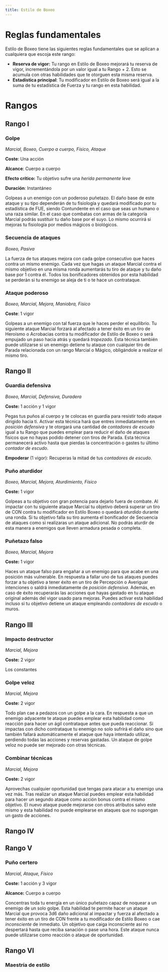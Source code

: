```yaml
---
title: Estilo de Boxeo
---
```


# Reglas fundamentales

Estilo de Boxeo tiene las siguientes reglas fundamentales que se aplican a cualquiera que escoja este rango:

- **Reserva de vigor:** Tu rango en Estilo de Boxeo mejorará tu reserva de vigor, incrementándola por un valor igual a tu Rango + 2. Esto se acumula con otras habilidades que te otorguen esta misma reserva.
- **Estadística principal**: Tu modificador en Estilo de Boxeo será igual a la suma de tu estadística de Fuerza y tu rango en esta habilidad.

# Rangos

## Rango I

### Golpe

*Marcial, Boxeo, Cuerpo a cuerpo, Físico, Ataque*

**Coste**: Una acción

**Alcance**: Cuerpo a cuerpo

**Efecto crítico:** Tu objetivo sufre una *herida permanente leve*

**Duración**: Instantáneo

Golpeas a un enemigo con un poderoso puñetazo. El daño base de este ataque y su tipo dependerán de tu fisiología y quedará modificado por tu estadística de FUE, siendo Contundente en el caso que seas un humano o una raza similar. En el caso que combatas con armas de la categoría Marcial podrás sustituir tu daño base por el suyo. Lo mismo ocurrirá si mejoras tu fisiología por medios mágicos o biológicos.

### Secuencia  de ataques

*Boxeo, Pasiva*

La fuerza de tus ataques mejora con cada golpe consecutivo que haces contra un mismo enemigo. Cada vez que hagas un ataque Marcial contra el mismo objetivo en una misma ronda aumentarás tu tiro de ataque y tu daño base por 1 contra él. Todos los bonificadores obtenidos por esta habilidad se perderán si tu enemigo se aleja de ti o te hace un contrataque.

### Ataque poderoso

*Boxeo, Marcial, Mejora, Maniobra, Físico*

**Coste**: 1 vigor

Golpeas a un enemigo con tal fuerza que le haces perder el equilibrio. Tu siguiente ataque Marcial forzará al afectado a tener éxito en un tiro de Heroísmo o Acrobacias contra tu modificador de Estilo de Boxeo o será empujado un paso hacia atrás y quedará *tropezado*. Esta técnica también puede utilizarse si un enemigo detiene tu ataque con cualquier tiro de Parada relacionada con un rango Marcial o Mágico, obligándole a realizar el mismo tiro.

## Rango II

### Guardia defensiva

*Boxeo, Marcial, Defensiva, Duradera*

**Coste:** 1 acción y 1 vigor

Pegas tus puños al cuerpo y te colocas en guardia para resistir todo ataque dirigido hacia ti. Activar esta técnica hará que entres inmediatamente en *posición defensiva* y te otorgará una cantidad de *contadores de escudo* igual a tu Rango que puedes emplear para reducir el daño de ataques físicos que no hayas podido detener con tiros de Parada. Esta técnica permanecerá activo hasta que pierdas la concentración o gastes tu último *contador de escudo*.

**Empoderar** (1 vigor): Recuperas la mitad de tus *contadores de escudo*.

### Puño aturdidor

*Boxeo, Marcial, Mejora, Aturdimiento, Físico*

**Coste:** 1 vigor

Golpeas a tu objetivo con gran potencia para dejarlo fuera de combate. Al impactar con tu siguiente ataque Marcial tu objetivo deberá superar un tiro de CON contra tu modificador en Estilo Boxeo o quedará *aturdido* durante una ronda. Si tu objetivo falla su tiro aumenta el bonificador de Secuencia de ataques como si realizaras un ataque adicional. No podrás aturdir de esta manera a enemigos que lleven armadura pesada o completa. 

### Puñetazo falso

*Boxeo, Marcial, Mejora*

**Coste:** 1 vigor

Haces un ataque falso para engañar a un enemigo para que acabe en una posición más vulnerable. En respuesta a fallar uno de tus ataques puedes forzar a tu objetivo a tener éxito en un tiro de Percepción o Averiguar intenciones o saldrá inmediatamente de *posición defensiva*. Además, en caso de éxito recuperarás las acciones que hayas gastado en tu ataque original además del vigor usado para mejoras. Puedes activar esta habilidad incluso si tu objetivo detiene un ataque empleando *contadores de escudo* o muros.

## Rango III

### Impacto destructor 

*Marcial, Mejora*

**Coste:** 2 vigor

Los constantes 

### Golpe veloz

*Marcial, Mejora*

**Coste:** 2 vigor

Todo plan cae a pedazos con un golpe a la cara. En respuesta a que un enemigo adyacente te ataque puedes emplear esta habilidad como reacción para hacer un ágil contrataque antes que pueda reaccionar. Si impactas con dicho contrataque tu enemigo no solo sufrirá el daño sino que también fallará automáticamente el ataque que haya intentado utilizar, perdiendo todas las acciones y reservas gastadas. Un ataque de golpe veloz no puede ser mejorado con otras técnicas.

### Combinar técnicas

*Marcial, Mejora*

**Coste:** 2 vigor

Aprovechas cualquier oportunidad que tengas para atacar a tu enemigo una vez más. Tras realizar un ataque Marcial puedes emplear esta habilidad para hacer un segundo ataque como acción bonus contra el mismo objetivo. El nuevo ataque puede mejorarse con otros atributos salvo este mismo y esta habilidad no puede emplearse en ataques que no supongan un gasto de acciones.

## Rango IV

## Rango V

### Puño certero

*Marcial, Ataque, Físico*

**Coste:** 1 acción y 3 vigor

**Alcance:** Cuerpo a cuerpo

Concentras toda tu energía en un único puñetazo capaz de noquear a un enemigo de un solo golpe. Esta habilidad te permite hacer un ataque Marcial que provoca 3d6 daño adicional al impactar y fuerza al afectado a tener éxito en un tiro de CON frente a tu modificador de Estilo Boxeo o cae *inconsciente* de inmediato. Un objetivo que caiga inconsciente así no despertará hasta que reciba sanación o pase una hora. Este ataque nunca puede utilizarse como reacción o ataque de oportunidad. 

## Rango VI

### Maestría de estilo
